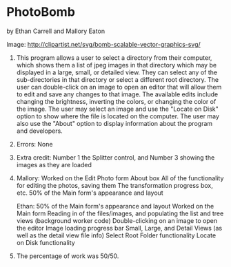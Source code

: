 # PhotoBomb
by Ethan Carrell and Mallory Eaton

Image:
http://clipartist.net/svg/bomb-scalable-vector-graphics-svg/

1. This program allows a user to select a directory from their computer, which shows them a list of jpeg images in that directory which may be 
	displayed in a large, small, or detailed view. They can select any of the sub-directories in that directory or select a different root 
	directory. The user can double-click on an image to open an editor that will allow them to edit and save any changes to that image. 
	The available edits include changing the brightness, inverting the colors, or changing the color of the image. The user may select an 
	image and use the "Locate on Disk" option to show where the file is located on the computer. The user may also use the "About"
	option to display information about the program and developers.
	
2. Errors: None

3. Extra credit: Number 1 the Splitter control, and Number 3 showing the images as they are loaded

4. 
   Mallory: 
	Worked on the Edit Photo form 
	About box
	All of the functionality for editing the photos, saving them
	The transformation progress box, etc.
	50% of the Main form's appearance and layout

   Ethan: 
	50% of the Main form's appearance and layout
	Worked on the Main form
	Reading in of the files/images, and populating the list and tree views (background worker code)
	Double-clicking on an image to open the editor
	Image loading progress bar
	Small, Large, and Detail Views (as well as the detail view file info)
	Select Root Folder functionality
	Locate on Disk functionality
	
5. The percentage of work was 50/50.